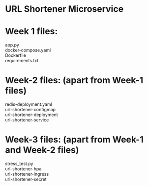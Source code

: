 # URL Shortener Microservice
# Week 1 files:
app.py <br>
docker-compose.yaml <br>
Dockerfile <br>
requirements.txt

# Week-2 files: (apart from Week-1 files)
redis-deployment.yaml <br>
url-shortener-configmap <br>
url-shortener-deployment <br>
url-shortener-service <br>

# Week-3 files: (apart from Week-1 and Week-2 files)
stress_test.py <br>
url-shortener-hpa <br>
url-shortener-ingress <br>
url-shortener-secret <br>
